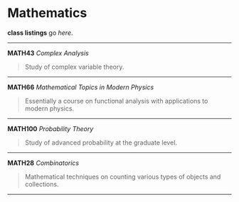 # Mathematics

**class listings** go _here_.

---
**MATH43** _Complex Analysis_ 
> Study of complex variable theory. 
---
**MATH66** _Mathematical Topics in Modern Physics_
> Essentially a course on functional analysis with applications to modern physics.  
---
**MATH100** _Probability Theory_
> Study of advanced probability at the graduate level.
---
**MATH28** _Combinatorics_
> Mathematical techniques on counting various types of objects and collections.
---

